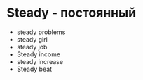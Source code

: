 # Steady - постоянный




- steady problems
- steady girl
- steady job
- Steady income
- steady increase
- Steady beat